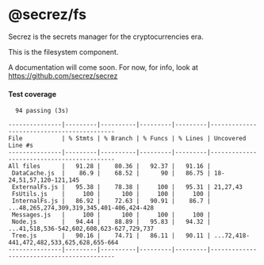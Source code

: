 # @secrez/fs

Secrez is the secrets manager for the cryptocurrencies era.

This is the filesystem component.

A documentation will come soon. For now, for info, look at https://github.com/secrez/secrez


#### Test coverage

```
  94 passing (3s)

---------------|---------|----------|---------|---------|-------------------------------------------
File           | % Stmts | % Branch | % Funcs | % Lines | Uncovered Line #s                         
---------------|---------|----------|---------|---------|-------------------------------------------
All files      |   91.28 |    80.36 |   92.37 |   91.16 |                                           
 DataCache.js  |    86.9 |    68.52 |      90 |   86.75 | 18-24,51,57,120-121,145                   
 ExternalFs.js |   95.38 |    78.38 |     100 |   95.31 | 21,27,43                                  
 FsUtils.js    |     100 |      100 |     100 |     100 |                                           
 InternalFs.js |   86.92 |    72.63 |   90.91 |    86.7 | ...48,265,274,309,319,345,401-406,424-428 
 Messages.js   |     100 |      100 |     100 |     100 |                                           
 Node.js       |   94.44 |    88.89 |   95.83 |   94.32 | ...41,518,536-542,602,608,623-627,729,737 
 Tree.js       |   90.16 |    74.71 |   86.11 |   90.11 | ...72,418-441,472,482,533,625,628,655-664 
---------------|---------|----------|---------|---------|-------------------------------------------
```

